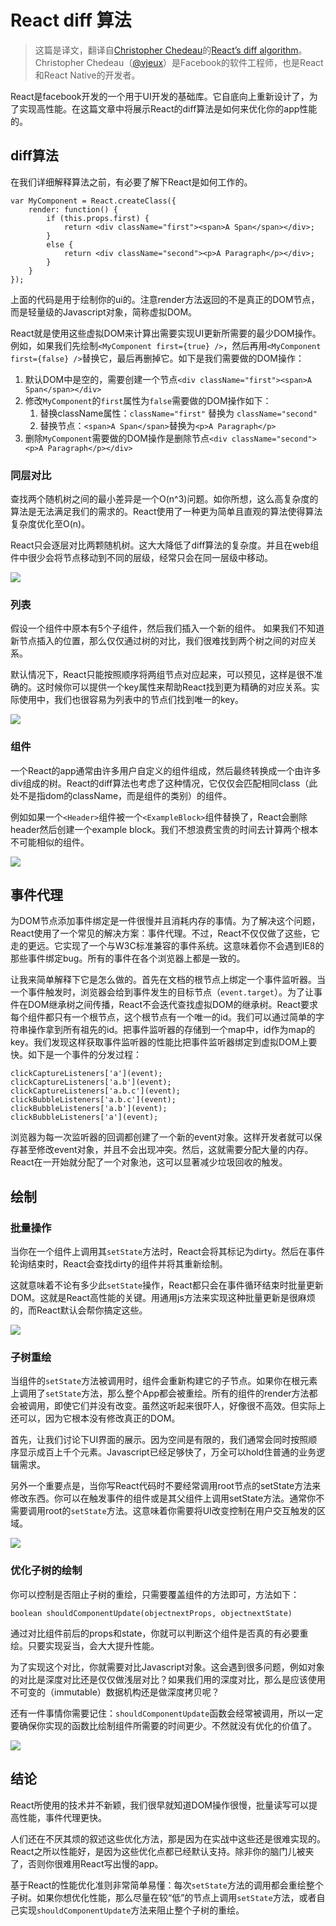 React diff 算法
===

> 这篇是译文，翻译自[Christopher Chedeau](http://blog.vjeux.com/)的[React’s diff algorithm](http://calendar.perfplanet.com/2013/diff/)。Christopher Chedeau（[@vjeux](https://twitter.com/vjeux)）是Facebook的软件工程师，也是React和React Native的开发者。

React是facebook开发的一个用于UI开发的基础库。它自底向上重新设计了，为了实现高性能。在这篇文章中将展示React的diff算法是如何来优化你的app性能的。

## diff算法
在我们详细解释算法之前，有必要了解下React是如何工作的。

    var MyComponent = React.createClass({
        render: function() {
            if (this.props.first) {
                return <div className="first"><span>A Span</span></div>;
            }
            else {
                return <div className="second"><p>A Paragraph</p></div>;
            }
        }
    });

上面的代码是用于绘制你的ui的。注意render方法返回的不是真正的DOM节点，而是轻量级的Javascript对象，简称虚拟DOM。

React就是使用这些虚拟DOM来计算出需要实现UI更新所需要的最少DOM操作。例如，如果我们先绘制`<MyComponent first={true} />`，然后再用`<MyComponent first={false} />`替换它，最后再删掉它。如下是我们需要做的DOM操作：

1. 默认DOM中是空的，需要创建一个节点`<div className="first"><span>A Span</span></div>`
2. 修改`MyComponent`的`first`属性为`false`需要做的DOM操作如下：
    1. 替换className属性：`className="first"` 替换为 `className="second"`
    2. 替换节点：`<span>A Span</span>`替换为`<p>A Paragraph</p>`
3. 删除`MyComponent`需要做的DOM操作是删除节点`<div className="second"><p>A Paragraph</p></div>`

### 同层对比

查找两个随机树之间的最小差异是一个O(n^3)问题。如你所想，这么高复杂度的算法是无法满足我们的需求的。React使用了一种更为简单且直观的算法使得算法复杂度优化至O(n)。

React只会逐层对比两颗随机树。这大大降低了diff算法的复杂度。并且在web组件中很少会将节点移动到不同的层级，经常只会在同一层级中移动。

![](./imgs/12/1.png)

### 列表
假设一个组件中原本有5个子组件，然后我们插入一个新的组件。 如果我们不知道新节点插入的位置，那么仅仅通过树的对比，我们很难找到两个树之间的对应关系。

默认情况下，React只能按照顺序将两组节点对应起来，可以预见，这样是很不准确的。这时候你可以提供一个key属性来帮助React找到更为精确的对应关系。实际使用中，我们也很容易为列表中的节点们找到唯一的key。

![](./imgs/12/2.png)

### 组件
一个React的app通常由许多用户自定义的组件组成，然后最终转换成一个由许多div组成的树。React的diff算法也考虑了这种情况，它仅仅会匹配相同class（此处不是指dom的className，而是组件的类别）的组件。

例如如果一个`<Header>`组件被一个`<ExampleBlock>`组件替换了，React会删除header然后创建一个example block。我们不想浪费宝贵的时间去计算两个根本不可能相似的组件。

![](./imgs/12/3.png)

## 事件代理
为DOM节点添加事件绑定是一件很慢并且消耗内存的事情。为了解决这个问题，React使用了一个常见的解决方案：事件代理。不过，React不仅仅做了这些，它走的更远。它实现了一个与W3C标准兼容的事件系统。这意味着你不会遇到IE8的那些事件绑定bug。所有的事件在各个浏览器上都是一致的。

让我来简单解释下它是怎么做的。首先在文档的根节点上绑定一个事件监听器。当一个事件触发时，浏览器会给到事件发生的目标节点（`event.target`）。为了让事件在DOM继承树之间传播，React不会迭代查找虚拟DOM的继承树。React要求每个组件都只有一个根节点，这个根节点有一个唯一的id。我们可以通过简单的字符串操作拿到所有祖先的id。把事件监听器的存储到一个map中，id作为map的key。我们发现这样获取事件监听器的性能比把事件监听器绑定到虚拟DOM上要快。如下是一个事件的分发过程：

    clickCaptureListeners['a'](event);
    clickCaptureListeners['a.b'](event);
    clickCaptureListeners['a.b.c'](event);
    clickBubbleListeners['a.b.c'](event);
    clickBubbleListeners['a.b'](event);
    clickBubbleListeners['a'](event);

浏览器为每一次监听器的回调都创建了一个新的event对象。这样开发者就可以保存甚至修改event对象，并且不会出现冲突。然后，这就需要分配大量的内存。React在一开始就分配了一个对象池，这可以显著减少垃圾回收的触发。


## 绘制

### 批量操作
当你在一个组件上调用其`setState`方法时，React会将其标记为dirty。然后在事件轮询结束时，React会查找dirty的组件并将其重新绘制。

这就意味着不论有多少此`setState`操作，React都只会在事件循环结束时批量更新DOM。这就是React高性能的关键。用通用js方法来实现这种批量更新是很麻烦的，而React默认会帮你搞定这些。

![](./imgs/12/4.png)

### 子树重绘

当组件的`setState`方法被调用时，组件会重新构建它的子节点。如果你在根元素上调用了`setState`方法，那么整个App都会被重绘。所有的组件的render方法都会被调用，即使它们并没有改变。虽然这听起来很吓人，好像很不高效。但实际上还可以，因为它根本没有修改真正的DOM。

首先，让我们讨论下UI界面的展示。因为空间是有限的，我们通常会同时按照顺序显示成百上千个元素。Javascript已经足够快了，万全可以hold住普通的业务逻辑需求。

另外一个重要点是，当你写React代码时不要经常调用root节点的setState方法来修改东西。你可以在触发事件的组件或是其父组件上调用setState方法。通常你不需要调用root的`setState`方法。这意味着你需要将UI改变控制在用户交互触发的区域。

![](./imgs/12/5.png)

### 优化子树的绘制
你可以控制是否阻止子树的重绘，只需要覆盖组件的方法即可，方法如下：

    boolean shouldComponentUpdate(objectnextProps, objectnextState)

通过对比组件前后的props和state，你就可以判断这个组件是否真的有必要重绘。只要实现妥当，会大大提升性能。

为了实现这个对比，你就需要对比Javascript对象。这会遇到很多问题，例如对象的对比是深度对比还是仅仅做浅层对比？如果我们用的深度对比，那么是应该使用不可变的（immutable）数据机构还是做深度拷贝呢？

还有一件事情你需要记住：`shouldComponentUpdate`函数会经常被调用，所以一定要确保你实现的函数比绘制组件所需要的时间更少。不然就没有优化的价值了。

![](./imgs/12/6.png)

## 结论

React所使用的技术并不新颖，我们很早就知道DOM操作很慢，批量读写可以提高性能，事件代理更快。

人们还在不厌其烦的叙述这些优化方法，那是因为在实战中这些还是很难实现的。React之所以性能好，是因为这些优化点都已经默认支持。除非你的脑门儿被夹了，否则你很难用React写出慢的app。

基于React的性能优化准则非常简单易懂：每次`setState`方法的调用都会重绘整个子树。如果你想优化性能，那么尽量在较“低”的节点上调用`setState`方法，或者自己实现`shouldComponentUpdate`方法来阻止整个子树的重绘。

